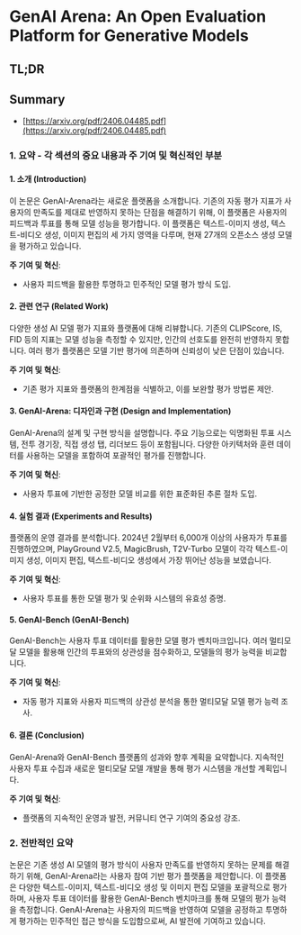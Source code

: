 # GenAI Arena: An Open Evaluation Platform for Generative Models
## TL;DR
## Summary
- [https://arxiv.org/pdf/2406.04485.pdf](https://arxiv.org/pdf/2406.04485.pdf)

### 1. 요약 - 각 섹션의 중요 내용과 주 기여 및 혁신적인 부분

#### 1. 소개 (Introduction)
이 논문은 GenAI-Arena라는 새로운 플랫폼을 소개합니다. 기존의 자동 평가 지표가 사용자의 만족도를 제대로 반영하지 못하는 단점을 해결하기 위해, 이 플랫폼은 사용자의 피드백과 투표를 통해 모델 성능을 평가합니다. 이 플랫폼은 텍스트-이미지 생성, 텍스트-비디오 생성, 이미지 편집의 세 가지 영역을 다루며, 현재 27개의 오픈소스 생성 모델을 평가하고 있습니다. 

**주 기여 및 혁신**: 
- 사용자 피드백을 활용한 투명하고 민주적인 모델 평가 방식 도입.

#### 2. 관련 연구 (Related Work)
다양한 생성 AI 모델 평가 지표와 플랫폼에 대해 리뷰합니다. 기존의 CLIPScore, IS, FID 등의 지표는 모델 성능을 측정할 수 있지만, 인간의 선호도를 완전히 반영하지 못합니다. 여러 평가 플랫폼은 모델 기반 평가에 의존하며 신뢰성이 낮은 단점이 있습니다.

**주 기여 및 혁신**:
- 기존 평가 지표와 플랫폼의 한계점을 식별하고, 이를 보완할 평가 방법론 제안.

#### 3. GenAI-Arena: 디자인과 구현 (Design and Implementation)
GenAI-Arena의 설계 및 구현 방식을 설명합니다. 주요 기능으로는 익명화된 투표 시스템, 전투 경기장, 직접 생성 탭, 리더보드 등이 포함됩니다. 다양한 아키텍처와 훈련 데이터를 사용하는 모델을 포함하여 포괄적인 평가를 진행합니다.

**주 기여 및 혁신**:
- 사용자 투표에 기반한 공정한 모델 비교를 위한 표준화된 추론 절차 도입.

#### 4. 실험 결과 (Experiments and Results)
플랫폼의 운영 결과를 분석합니다. 2024년 2월부터 6,000개 이상의 사용자가 투표를 진행하였으며, PlayGround V2.5, MagicBrush, T2V-Turbo 모델이 각각 텍스트-이미지 생성, 이미지 편집, 텍스트-비디오 생성에서 가장 뛰어난 성능을 보였습니다.

**주 기여 및 혁신**:
- 사용자 투표를 통한 모델 평가 및 순위화 시스템의 유효성 증명.

#### 5. GenAI-Bench (GenAI-Bench)
GenAI-Bench는 사용자 투표 데이터를 활용한 모델 평가 벤치마크입니다. 여러 멀티모달 모델을 활용해 인간의 투표와의 상관성을 점수화하고, 모델들의 평가 능력을 비교합니다.

**주 기여 및 혁신**:
- 자동 평가 지표와 사용자 피드백의 상관성 분석을 통한 멀티모달 모델 평가 능력 조사.

#### 6. 결론 (Conclusion)
GenAI-Arena와 GenAI-Bench 플랫폼의 성과와 향후 계획을 요약합니다. 지속적인 사용자 투표 수집과 새로운 멀티모달 모델 개발을 통해 평가 시스템을 개선할 계획입니다.

**주 기여 및 혁신**:
- 플랫폼의 지속적인 운영과 발전, 커뮤니티 연구 기여의 중요성 강조.

### 2. 전반적인 요약
논문은 기존 생성 AI 모델의 평가 방식이 사용자 만족도를 반영하지 못하는 문제를 해결하기 위해, GenAI-Arena라는 사용자 참여 기반 평가 플랫폼을 제안합니다. 이 플랫폼은 다양한 텍스트-이미지, 텍스트-비디오 생성 및 이미지 편집 모델을 포괄적으로 평가하며, 사용자 투표 데이터를 활용한 GenAI-Bench 벤치마크를 통해 모델의 평가 능력을 측정합니다. GenAI-Arena는 사용자의 피드백을 반영하여 모델을 공정하고 투명하게 평가하는 민주적인 접근 방식을 도입함으로써, AI 발전에 기여하고 있습니다.